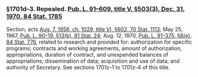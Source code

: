 ### §1701d–3. Repealed. [Pub. L. 91–609, title V, §503(3), Dec. 31, 1970, 84 Stat. 1785](/statviewer.htm?volume=84&page=1785) ###

Section, acts [Aug. 7, 1956, ch. 1029, title VI, §602, 70 Stat. 1113](/statviewer.htm?volume=70&page=1113); May 25, 1967, [Pub. L. 90–19, §13(b), 81 Stat. 24](/statviewer.htm?volume=81&page=24); Aug. 12, 1970, [Pub. L. 91–375, §6(e), 84 Stat. 776](/statviewer.htm?volume=84&page=776), related to research and provided for: authorization for specific programs; contracts and working agreements, amount of authorization, appropriations, duration of contract, and unexpended balances of appropriations; dissemination of data; acquisition and use of data; and authority of Secretary. See sections 1701z–1 to 1701z–4 of this title.